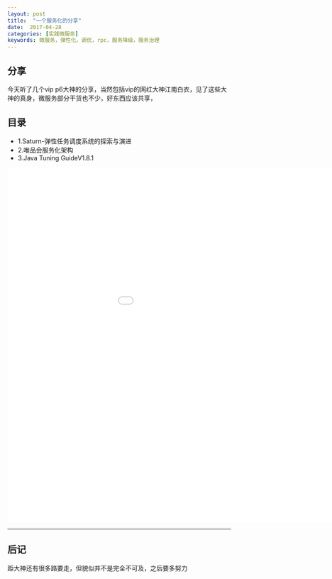 ```yaml
---
layout: post
title:  "一个服务化的分享"
date:  2017-04-28
categories: [实践微服务]
keywords: 微服务，弹性化，调优，rpc，服务降级，服务治理
---
```


## 分享

今天听了几个vip p6大神的分享，当然包括vip的网红大神江南白衣，见了这些大神的真身，微服务部分干货也不少，好东西应该共享，

## 目录
- 1.Saturn-弹性任务调度系统的探索与演进
- 2.唯品会服务化架构
- 3.Java Tuning GuideV1.8.1

<center class="full-image"><embed src="doc/唯品会后端服务架构与优化技术介绍.pdf" width="1100" height="800"></center>



---

## 后记
距大神还有很多路要走，但貌似并不是完全不可及，之后要多努力